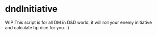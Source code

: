 # dndInitiative
WIP
This script is for all DM in D&D world, it will roll your enemy initiative and calculate hp dice for you. :)
